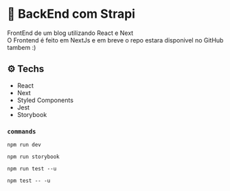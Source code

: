 # 🚀 BackEnd com Strapi

FrontEnd de um blog utilizando React e Next
<br />
O Frontend é feito em NextJs e em breve o repo estara disponivel no GitHub tambem :)

## ⚙️ Techs

- React
- Next
- Styled Components
- Jest
- Storybook

### `commands`
 
```
npm run dev

npm run storybook

npm run test --u

npm test -- -u 

```
